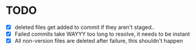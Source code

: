 # TODO

- [x] deleted files get added to commit if they aren't staged..
- [x] Failed commits take WAYYY too long to resolve, it needs to be instant
- [x] All non-version files are deleted after failure, this shouldn't happen

